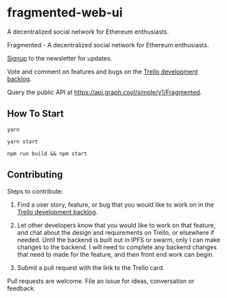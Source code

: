# fragmented-web-ui
A decentralized social network for Ethereum enthusiasts.

Fragmented - A decentralized social network for Ethereum enthusiasts.
    
 [Signup](http://www.fragmented.world) to the newsletter for updates.

Vote and comment on features and bugs on the [Trello development backlog](https://trello.com/b/Wv349ITE/fragmented-development-backlog).

Query the public API at https://api.graph.cool/simple/v1/Fragmented.

## How To Start

`yarn`

`yarn start`

`npm run build && npm start`


## Contributing

Steps to contribute:

1. Find a user story, feature, or bug that you would like to work on in the [Trello development backlog](https://trello.com/b/Wv349ITE/fragmented-development-backlog).

2. Let other developers know that you would like to work on that feature, and chat about the design and requirements on Trello, or elsewhere if needed. Until the backend is built out in IPFS or swarm, only I can make changes to the backend. I will need to complete any backend changes that need to made for the feature, and then front end work can begin.

3. Submit a pull request with the link to the Trello card.

Pull requests are welcome. File an issue for ideas, conversation or feedback.
